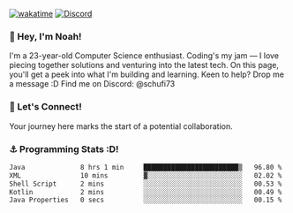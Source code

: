 [![wakatime](https://wakatime.com/badge/user/018b5c7c-fde2-4105-aa96-f5c758abb0a2.svg)](https://wakatime.com/@018b5c7c-fde2-4105-aa96-f5c758abb0a2)
[![Discord](https://img.shields.io/badge/Discord-5865F2?style=flat&logo=discord&logoColor=white)](https://discord.gg/eAW8AGXaGu)



### 👋 Hey, I'm Noah!
I'm a 23-year-old Computer Science enthusiast. Coding's my jam — I love piecing together solutions and venturing into the latest tech. On this page, you'll get a peek into what I'm building and learning. Keen to help? Drop me a message :D 
Find me on Discord: @schufi73

### 🤝 Let's Connect!
Your journey here marks the start of a potential collaboration.

### ⚓ Programming Stats :D!
<!--START_SECTION:waka-->

```txt
Java              8 hrs 1 min     ████████████████████████▒   96.80 %
XML               10 mins         ▓░░░░░░░░░░░░░░░░░░░░░░░░   02.02 %
Shell Script      2 mins          ░░░░░░░░░░░░░░░░░░░░░░░░░   00.53 %
Kotlin            2 mins          ░░░░░░░░░░░░░░░░░░░░░░░░░   00.49 %
Java Properties   0 secs          ░░░░░░░░░░░░░░░░░░░░░░░░░   00.15 %
```

<!--END_SECTION:waka-->
